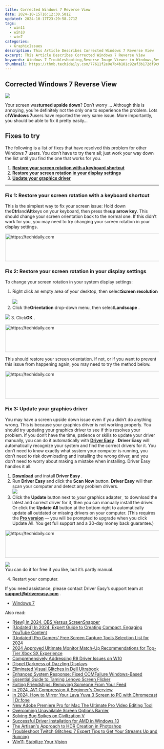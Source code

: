 ```yaml
---
title: Corrected Windows 7 Reverse View
date: 2024-10-15T16:12:30.501Z
updated: 2024-10-17T23:29:58.271Z
tags:
  - win11
  - win10
  - win7
categories:
  - GraphicIssues
description: This Article Describes Corrected Windows 7 Reverse View
excerpt: This Article Describes Corrected Windows 7 Reverse View
keywords: Windows 7 Troubleshooting,Reverse Image Viewer in Windows,Restore Windows 7 Files Using Reversed Views,How to Use Reverse Image Mode in Windows 7,Windows 7 File Management Tips,Enhanced Reverse Functionality in Windows Operating Systems,Windows 7 System Optimization Techniques
thumbnail: https://thmb.techidaily.com/77611f2e0e7b4b101c92af3b172df9c62d2c1071591d3411a278cc0334c16e37.jpg
---
```


## Corrected Windows 7 Reverse View

![](https://images.drivereasy.com/wp-content/uploads/2018/10/img_5bd019d68ee9b-300x225.jpg)

Your screen was**turned upside down**? Don’t worry … Although this is annoying, you’re definitely not the only one to experience the problem. Lots of**Windows 7**users have reported the very same issue. More importantly, you should be able to fix it pretty easily…

## Fixes to try

The following is a list of fixes that have resolved this problem for other Windows 7 users. You don’t have to try them all; just work your way down the list until you find the one that works for you.

1. [**Restore your screen rotation with a keyboard shortcut**](#a)
2. [**Restore your screen rotation in your display settings**](#b)
3. [**Update your graphics driver**](#c)

---

### Fix 1: Restore your screen rotation with a keyboard shortcut

This is the simplest way to fix your screen issue: Hold down the**Ctrl**and**Alt**keys on your keyboard, then press the**up arrow key**. This should change your screen orientation back to the normal one. If this didn’t work for you, you may need to try changing your screen rotation in your display settings.

<!-- affiliate ads begin -->
<a href="https://zebaoaffiliateprogram.pxf.io/c/5597632/2137973/21526" target="_top" id="2137973">
  <img src="//a.impactradius-go.com/display-ad/21526-2137973" border="0" alt="https://techidaily.com" width="728" height="90"/>
</a>
<img height="0" width="0" src="https://zebaoaffiliateprogram.pxf.io/i/5597632/2137973/21526" style="position:absolute;visibility:hidden;" border="0" />
<!-- affiliate ads end -->

### Fix 2: Restore your screen rotation in your display settings

To change your screen rotation in your system display settings:

1. Right click an empty area of your desktop, then select**Screen resolution** .  
![](https://images.drivereasy.com/wp-content/uploads/2018/10/img_5bd02d88aac3e.jpg)
2. Click the**Orientation** drop-down menu, then select**Landscape** .  

![](https://images.drivereasy.com/wp-content/uploads/2018/10/img_5bd030adee89c.jpg)
3. Click**OK** .

<!-- affiliate ads begin -->
<a href="https://ephamedtechinc.pxf.io/c/5597632/2136613/26400" target="_top" id="2136613">
  <img src="//a.impactradius-go.com/display-ad/26400-2136613" border="0" alt="https://techidaily.com" width="728" height="90"/>
</a>
<img height="0" width="0" src="https://ephamedtechinc.pxf.io/i/5597632/2136613/26400" style="position:absolute;visibility:hidden;" border="0" />
<!-- affiliate ads end -->

This should restore your screen orientation. If not, or if you want to prevent this issue from happening again, you may need to try the method below.

<!-- affiliate ads begin -->
<a href="https://aligracehair.sjv.io/c/5597632/2036486/19272" target="_top" id="2036486">
  <img src="//a.impactradius-go.com/display-ad/19272-2036486" border="0" alt="https://techidaily.com" width="728" height="90"/>
</a>
<img height="0" width="0" src="https://aligracehair.sjv.io/i/5597632/2036486/19272" style="position:absolute;visibility:hidden;" border="0" />
<!-- affiliate ads end -->

### Fix 3: Update your graphics driver

You may have a screen upside down issue even if you didn’t do anything wrong. This is because your graphics driver is not working properly. You should try updating your graphics driver to see if this resolves your problem. If you don’t have the time, patience or skills to update your driver manually, you can do it automatically with **[Driver Easy](https://tools.techidaily.com/drivereasy/download/)** . **Driver Easy**  will automatically recognize your system and find the correct drivers for it. You don’t need to know exactly what system your computer is running, you don’t need to risk downloading and installing the wrong driver, and you don’t need to worry about making a mistake when installing. Driver Easy handles it all.

1. [**Download**](https://tools.techidaily.com/drivereasy/download/) and install **Driver Easy** .
2. Run **Driver Easy** and click the **Scan Now** button. **Driver Easy**  will then scan your computer and detect any problem drivers.  
![](https://images.drivereasy.com/wp-content/uploads/2018/10/img_5bd0366bd75a4.jpg)
3. Click the **Update**  button next to_your graphics adapter_ to download the latest and correct driver for it, then you can manually install the driver. Or click the **Update All**  button at the bottom right to automatically update all outdated or missing drivers on your computer. (This requires the **[Pro version](https://tools.techidaily.com/drivereasy/download/)**  — you will be prompted to upgrade when you click Update All. You get full support and a 30-day money back guarantee.)  

<!-- affiliate ads begin -->
<a href="https://aligracehair.sjv.io/c/5597632/2012420/19272" target="_top" id="2012420">
  <img src="//a.impactradius-go.com/display-ad/19272-2012420" border="0" alt="https://techidaily.com" width="728" height="90"/>
</a>
<img height="0" width="0" src="https://aligracehair.sjv.io/i/5597632/2012420/19272" style="position:absolute;visibility:hidden;" border="0" />
<!-- affiliate ads end -->

![](https://images.drivereasy.com/wp-content/uploads/2018/10/img_5bd03674f2903.jpg)  
 You can do it for free if you like, but it’s partly manual.

4. Restart your computer.

 If you need assistance, please contact Driver Easy’s support team at **[support@drivereasy.com](mailto:support@drivereasy.com)**  .

* [Windows 7](https://tools.techidaily.com/drivereasy/download/)

<ins class="adsbygoogle"
     style="display:block"
     data-ad-format="autorelaxed"
     data-ad-client="ca-pub-7571918770474297"
     data-ad-slot="1223367746"></ins>

<ins class="adsbygoogle"
     style="display:block"
     data-ad-client="ca-pub-7571918770474297"
     data-ad-slot="8358498916"
     data-ad-format="auto"
     data-full-width-responsive="true"></ins>

<span class="atpl-alsoreadstyle">Also read:</span>
<div><ul>
<li><a href="https://on-screen-recording.techidaily.com/new-in-2024-obs-versus-screensnapper/"><u>[New] In 2024, OBS Versus ScreenSnapper</u></a></li>
<li><a href="https://youtube-data.techidaily.com/ed-in-2024-expert-guide-to-creating-compact-engaging-youtube-content/"><u>[Updated] In 2024, Expert Guide to Creating Compact, Engaging YouTube Content</u></a></li>
<li><a href="https://on-screen-recording.techidaily.com/updated-pro-gamers-free-screen-capture-tools-selection-list-for-2024/"><u>[Updated] Pro Gamers' Free Screen Capture Tools Selection List for 2024</u></a></li>
<li><a href="https://some-approaches.techidaily.com/2024-approved-ultimate-monitor-match-up-recommendations-for-top-tier-xbox-sx-experience/"><u>2024 Approved Ultimate Monitor Match-Up Recommendations for Top-Tier Xbox SX Experience</u></a></li>
<li><a href="https://graphic-issues.techidaily.com/comprehensively-addressing-r9-driver-issues-on-w10/"><u>Comprehensively Addressing R9 Driver Issues on W10</u></a></li>
<li><a href="https://graphic-issues.techidaily.com/dispel-darkness-of-dazzling-displays/"><u>Dispel Darkness of Dazzling Displays</u></a></li>
<li><a href="https://graphic-issues.techidaily.com/eliminated-visual-glitches-in-dell-ultrabook/"><u>Eliminated Visual Glitches in Dell Ultrabook</u></a></li>
<li><a href="https://graphic-issues.techidaily.com/enhanced-system-response-fixed-comfailure-windows-based/"><u>Enhanced System Response: Fixed COMFailure Windows-Based</u></a></li>
<li><a href="https://graphic-issues.techidaily.com/essential-guide-to-taming-lenovo-screen-flicker/"><u>Essential Guide to Taming Lenovo Screen Flicker</u></a></li>
<li><a href="https://facebook.techidaily.com/exiting-friendships-removing-someone-from-your-feed/"><u>Exiting Friendships: Removing Someone From Your Feed</u></a></li>
<li><a href="https://extra-information.techidaily.com/in-2024-av1-compression-a-beginners-overview/"><u>In 2024, AV1 Compression A Beginner's Overview</u></a></li>
<li><a href="https://screen-mirror.techidaily.com/in-2024-how-to-mirror-your-lava-yuva-3-screen-to-pc-with-chromecast-drfone-by-drfone-android/"><u>In 2024, How to Mirror Your Lava Yuva 3 Screen to PC with Chromecast | Dr.fone</u></a></li>
<li><a href="https://ai-vdieo-software.techidaily.com/new-adobe-premiere-pro-for-mac-the-ultimate-pro-video-editing-tool/"><u>New Adobe Premiere Pro for Mac The Ultimate Pro Video Editing Tool</u></a></li>
<li><a href="https://graphic-issues.techidaily.com/overcoming-unavailable-screen-options-barrier/"><u>Overcoming Unavailable Screen Options Barrier</u></a></li>
<li><a href="https://graphic-issues.techidaily.com/solving-bug-spikes-on-civilization-v/"><u>Solving Bug Spikes on Civilization V</u></a></li>
<li><a href="https://graphic-issues.techidaily.com/successful-driver-installation-for-amd-in-windows-10/"><u>Successful Driver Installation for AMD in Windows 10</u></a></li>
<li><a href="https://fox-http.techidaily.com/the-artisans-approach-to-hdr-creation-in-photoshop/"><u>The Artisan's Approach to HDR Creation in Photoshop</u></a></li>
<li><a href="https://win-able.techidaily.com/troubleshoot-twitch-glitches-7-expert-tips-to-get-your-streams-up-and-running/"><u>Troubleshoot Twitch Glitches: 7 Expert Tips to Get Your Streams Up and Running</u></a></li>
<li><a href="https://graphic-issues.techidaily.com/win11-stabilize-your-vision/"><u>Win11: Stabilize Your Vision</u></a></li>
</ul></div>

